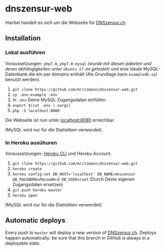 # dnszensur-web

Hierbei handelt es sich um die Webseite für [DNSzensur.ch](https://dnszensur.ch/).

## Installation

### Lokal ausführen

Voraussetzungen: `php7.0`, `php7.0-mysql` _(wurde mit diesen paketen und deren abhängigkeiten unter `Ubuntu 17.04` getestet)_ und eine lokale MySQL-Datenbank die ein par domains enthält (Als Grundlage kann `exampledb.sql` benutzt werden).

1. `git clone https://github.com/mritzmann/dnszensur-web.git`
2. `cp .env-example .env`
3. In `.env` Deine MySQL Zugangsdaten einfüllen.
4. `export $(cat .env | xargs)`
5. `php -S localhost:8080`

Die Webseite ist nun unter [localhost:8080](http://localhost:8080/) erreichbar.

(MySQL wird nur für die Statistiken verwendet)

### In Heroku ausühuren

Voraussetzungen: [Heroku CLI](https://devcenter.heroku.com/articles/heroku-cli) und Heroku Account.

1. `git clone https://github.com/mritzmann/dnszensur-web.git`
2. `heroku create`
3. `heroku config:set DB_HOST='localhost' DB_NAME=dnszensur DB_PASSWORD=P@ssw00rd DB_USER=root` (Durch Deine eigenen Zugangsdaten ersetzen)
4. `git push heroku master`
5. `heroku open`

(MySQL wird nur für die Statistiken verwendet)

## Automatic deploys

Every push to `master` will deploy a new version of [DNSzensur.ch](https://dnszensur.ch/). Deploys happen automatically: be sure that this branch in GitHub is always in a deployable state.
